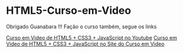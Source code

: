 # HTML5-Curso-em-Video

Obrigado Guanabara !!!
Fação o curso também, segue os links

[Curso em Video de HTML5 + CSS3 + JavaScript no Youtube](https://www.youtube.com/playlist?list=PLHz_AreHm4dlAnJ_jJtV29RFxnPHDuk9o)
[Curso em Video de HTML5 + CSS3 + JavaScript no Site do Curso em Video](https://www.cursoemvideo.com/course/curso-de-html5/)
